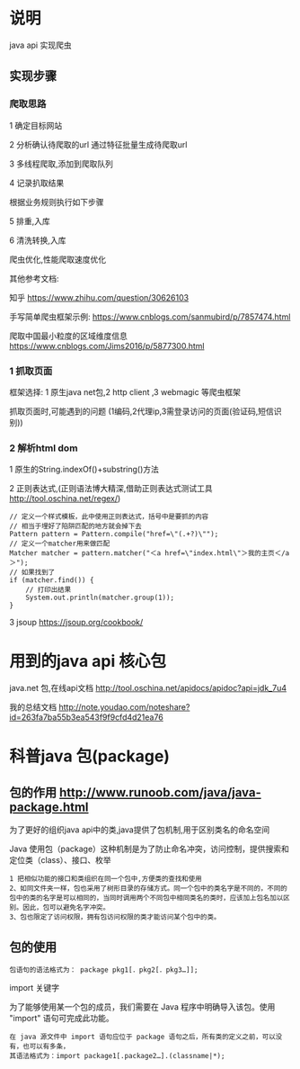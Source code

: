# 说明
java api 实现爬虫
## 实现步骤
### 爬取思路

1 确定目标网站

2 分析确认待爬取的url 通过特征批量生成待爬取url

3 多线程爬取,添加到爬取队列

4 记录扒取结果

根据业务规则执行如下步骤

5 排重,入库

6 清洗转换,入库

爬虫优化,性能爬取速度优化

其他参考文档:

知乎 https://www.zhihu.com/question/30626103

手写简单爬虫框架示例: https://www.cnblogs.com/sanmubird/p/7857474.html

爬取中国最小粒度的区域维度信息   https://www.cnblogs.com/Jims2016/p/5877300.html


### 1 抓取页面
框架选择: 1 原生java net包,2 http client ,3 webmagic 等爬虫框架

抓取页面时,可能遇到的问题
(1编码,2代理ip,3需登录访问的页面(验证码,短信识别))

### 2 解析html dom
1 原生的String.indexOf()+substring()方法 

2 正则表达式,(正则语法博大精深,借助正则表达式测试工具 http://tool.oschina.net/regex/) 

    // 定义一个样式模板，此中使用正则表达式，括号中是要抓的内容  
    // 相当于埋好了陷阱匹配的地方就会掉下去  
    Pattern pattern = Pattern.compile("href=\"(.+?)\"");  
    // 定义一个matcher用来做匹配  
    Matcher matcher = pattern.matcher("＜a href=\"index.html\"＞我的主页＜/a＞");  
    // 如果找到了  
    if (matcher.find()) {   
        // 打印出结果   
        System.out.println(matcher.group(1));
    }

3 jsoup  https://jsoup.org/cookbook/


# 用到的java api 核心包
java.net 包,在线api文档 http://tool.oschina.net/apidocs/apidoc?api=jdk_7u4

我的总结文档 http://note.youdao.com/noteshare?id=263fa7ba55b3ea543f9f9cfd4d21ea76







# 科普java 包(package)
## 包的作用  http://www.runoob.com/java/java-package.html
为了更好的组织java api中的类,java提供了包机制,用于区别类名的命名空间

Java 使用包（package）这种机制是为了防止命名冲突，访问控制，提供搜索和定位类（class）、接口、枚举

    1 把相似功能的接口和类组织在同一个包中,方便类的查找和使用
    2、如同文件夹一样，包也采用了树形目录的存储方式。同一个包中的类名字是不同的，不同的包中的类的名字是可以相同的，当同时调用两个不同包中相同类名的类时，应该加上包名加以区别。因此，包可以避免名字冲突。
    3、包也限定了访问权限，拥有包访问权限的类才能访问某个包中的类。
## 包的使用
    包语句的语法格式为： package pkg1[．pkg2[．pkg3…]];
import 关键字

为了能够使用某一个包的成员，我们需要在 Java 程序中明确导入该包。使用 "import" 语句可完成此功能。

    在 java 源文件中 import 语句应位于 package 语句之后，所有类的定义之前，可以没有，也可以有多条，
    其语法格式为：import package1[.package2…].(classname|*);


